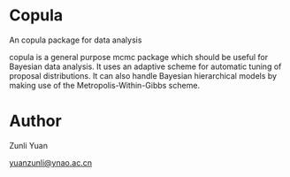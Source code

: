 # Copula

An copula package for data analysis

copula is a general purpose mcmc package which should be useful for Bayesian data analysis. It uses an adaptive scheme for automatic tuning of proposal distributions. It can also handle Bayesian hierarchical models by making use of the Metropolis-Within-Gibbs scheme.







# Author

Zunli Yuan

yuanzunli@ynao.ac.cn

